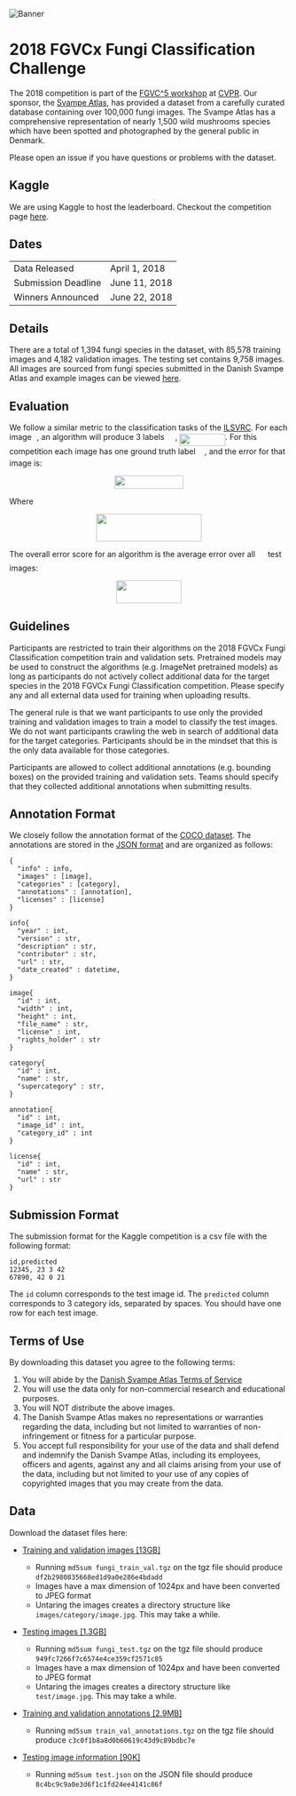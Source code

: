 ![Banner](https://raw.githubusercontent.com/visipedia/fgvcx_fungi_comp/master/assets/fungi_cover.jpg)

# 2018 FGVCx Fungi Classification Challenge
The 2018 competition is part of the [FGVC^5 workshop](https://sites.google.com/view/fgvc5/home) at [CVPR](http://cvpr2018.thecvf.com/).
Our sponsor, the [Svampe Atlas](https://svampe.databasen.org/), has provided a dataset from a carefully curated database containing over 100,000 fungi images. The Svampe Atlas has a comprehensive representation of nearly 1,500 wild mushrooms species which have been spotted and photographed by the general public in Denmark.

Please open an issue if you have questions or problems with the dataset.

## Kaggle
We are using Kaggle to host the leaderboard. Checkout the competition page [here](https://www.kaggle.com/c/fungi-challenge-fgvc-2018).

## Dates
|||
|------|---------------|
Data Released|April 1, 2018|
Submission Deadline|June 11, 2018|
Winners Announced|June  22, 2018|

## Details

There are a total of 1,394 fungi species in the dataset, with 85,578 training images and 4,182 validation images. The testing set contains 9,758 images. All images are sourced from fungi species submitted in the Danish Svampe Atlas and example images can be viewed [here](https://svampe.databasen.org/).

## Evaluation
We follow a similar metric to the classification tasks of the [ILSVRC](http://image-net.org/challenges/LSVRC/2016/index#scene). For each image <img src="https://rawgit.com/visipedia/inat_comp/master/svgs/77a3b857d53fb44e33b53e4c8b68351a.svg?invert_in_darkmode" align=middle width=5.642109pt height=21.60213pt/>, an algorithm will produce 3 labels <img src="https://rawgit.com/visipedia/inat_comp/master/svgs/655bedbaf4a65f397b5041d0fdecde4c.svg?invert_in_darkmode" align=middle width=15.601905pt height=22.74591pt/>, <img src="https://rawgit.com/visipedia/inat_comp/master/svgs/946e592e2b2753a9272767ae3dd5b9a9.svg?invert_in_darkmode" align=middle width=82.4274pt height=21.60213pt/>. For this competition each image has one ground truth label <img src="https://rawgit.com/visipedia/inat_comp/master/svgs/681a37b53b66acbc455e39ca3e6f1c41.svg?invert_in_darkmode" align=middle width=12.444795pt height=14.10255pt/>, and the error for that image is:
<p align="center"><img src="https://rawgit.com/visipedia/inat_comp/master/svgs/7a42826f81c53c77e0fef3c827238d25.svg?invert_in_darkmode" align=middle width=123.403665pt height=24.865665pt/></p>
Where
<p align="center"><img src="https://rawgit.com/visipedia/inat_comp/master/svgs/7a45c501d5042bd031a267f008fa2ae6.svg?invert_in_darkmode" align=middle width=190.2021pt height=49.13139pt/></p>

The overall error score for an algorithm is the average error over all <img src="https://rawgit.com/visipedia/inat_comp/master/svgs/f9c4988898e7f532b9f826a75014ed3c.svg?invert_in_darkmode" align=middle width=14.94405pt height=22.38192pt/> test images:
<p align="center"><img src="https://rawgit.com/visipedia/inat_comp/master/svgs/444adcac0c7cbb4a8419ee1484625349.svg?invert_in_darkmode" align=middle width=118.05123pt height=41.069655pt/></p>

## Guidelines

Participants are restricted to train their algorithms on the 2018 FGVCx Fungi Classification competition train and validation sets. Pretrained models may be used to construct the algorithms (e.g. ImageNet pretrained models) as long as participants do not actively collect additional data for the target species in the 2018 FGVCx Fungi Classification competition. Please specify any and all external data used for training when uploading results.

The general rule is that we want participants to use only the provided training and validation images to train a model to classify the test images. We do not want participants crawling the web in search of additional data for the target categories. Participants should be in the mindset that this is the only data available for those categories.

Participants are allowed to collect additional annotations (e.g. bounding boxes) on the provided training and validation sets. Teams should specify that they collected additional annotations when submitting results.

## Annotation Format
We closely follow the annotation format of the [COCO dataset](http://mscoco.org/dataset/#download). The annotations are stored in the [JSON format](http://www.json.org/) and are organized as follows:
```
{
  "info" : info,
  "images" : [image],
  "categories" : [category],
  "annotations" : [annotation],
  "licenses" : [license]
}

info{
  "year" : int,
  "version" : str,
  "description" : str,
  "contributor" : str,
  "url" : str,
  "date_created" : datetime,
}

image{
  "id" : int,
  "width" : int,
  "height" : int,
  "file_name" : str,
  "license" : int,
  "rights_holder" : str
}

category{
  "id" : int,
  "name" : str,
  "supercategory" : str,
}

annotation{
  "id" : int,
  "image_id" : int,
  "category_id" : int
}

license{
  "id" : int,
  "name" : str,
  "url" : str
}
```

## Submission Format

The submission format for the Kaggle competition is a csv file with the following format:
```
id,predicted
12345, 23 3 42
67890, 42 0 21
```
The `id` column corresponds to the test image id. The `predicted` column corresponds to 3 category ids, separated by spaces. You should have one row for each test image.

## Terms of Use

By downloading this dataset you agree to the following terms:

1. You will abide by the [Danish Svampe Atlas Terms of Service](https://svampe.databasen.org/citation)
2. You will use the data only for non-commercial research and educational purposes.
3. You will NOT distribute the above images.
4. The Danish Svampe Atlas makes no representations or warranties regarding the data, including but not limited to warranties of non-infringement or fitness for a particular purpose.
5. You accept full responsibility for your use of the data and shall defend and indemnify the Danish Svampe Atlas, including its employees, officers and agents, against any and all claims arising from your use of the data, including but not limited to your use of any copies of copyrighted images that you may create from the data.

## Data

Download the dataset files here:
  * [Training and validation images [13GB]](https://labs.gbif.org/fgvcx/2018/fungi_train_val.tgz)
      * Running `md5sum fungi_train_val.tgz` on the tgz file should produce `df2b2980835668ed1d9a0e286e4bdadd`
      * Images have a max dimension of 1024px and have been converted to JPEG format
      * Untaring the images creates a directory structure like `images/category/image.jpg`. This may take a while.

  * [Testing images [1.3GB]](https://labs.gbif.org/fgvcx/2018/fungi_test.tgz)
      * Running `md5sum fungi_test.tgz` on the tgz file should produce `949fc7266f7c6574e4ce359cf2571c85`
      * Images have a max dimension of 1024px and have been converted to JPEG format
      * Untaring the images creates a directory structure like `test/image.jpg`. This may take a while.

  * [Training and validation annotations [2.9MB]](https://labs.gbif.org/fgvcx/2018/train_val_annotations.tgz)
      * Running `md5sum train_val_annotations.tgz` on the tgz file should produce `c3c0f1b8a8d0b60619c43d9c89bdbc7e`
  
  * [Testing image information [90K]](https://raw.githubusercontent.com/visipedia/fgvcx_fungi_comp/master/data/test_information.tgz)
      * Running `md5sum test.json` on the JSON file should produce `8c4bc9c9a0e3d6f1c1fd24ee4141c86f`

